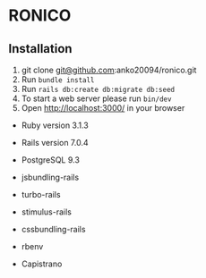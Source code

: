 # RONICO

Installation
--------------
1. git clone git@github.com:anko20094/ronico.git
2. Run `bundle install`
3. Run `rails db:create db:migrate db:seed`
4. To start a web server please run `bin/dev`
5. Open [http://localhost:3000/](http://localhost:3000/) in your browser


* Ruby version 3.1.3
* Rails version 7.0.4
* PostgreSQL 9.3

* jsbundling-rails
* turbo-rails
* stimulus-rails
* cssbundling-rails

* rbenv

* Capistrano

